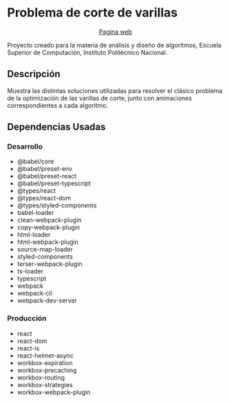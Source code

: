 # Problema de corte de varillas

<p align="center"><a href="https://algortimo-corte-varillas.netlify.app/" target="_blank"> Pagina web </a> </p>
Proyecto creado para la materia de análisis y diseño de algoritmos,
Escuela Superior de Computación, Instituto Politécnico Nacional.

## Descripción

Muestra las distintas soluciones utilizadas para resolver el clásico
problema de la optimización de las varillas de corte, junto con animaciones correspondientes a cada algoritmo.

## Dependencias Usadas

### Desarrollo

<ul> 
  <li> @babel/core </li>
  <li> @babel/preset-env </li>
  <li> @babel/preset-react </li>
  <li> @babel/preset-typescript </li>
  <li> @types/react </li>
  <li> @types/react-dom </li>
  <li> @types/styled-components </li>
  <li> babel-loader </li>
  <li> clean-webpack-plugin </li>
  <li> copy-webpack-plugin </li>
  <li> html-loader </li>
  <li> html-webpack-plugin </li>
  <li> source-map-loader </li>
  <li> styled-components </li>
  <li> terser-webpack-plugin </li>
  <li> ts-loader </li>
  <li> typescript </li>
  <li> webpack </li>
  <li> webpack-cli </li>
  <li> webpack-dev-server </li>
</ul>

### Producción

<ul>
  <li> react </li>
  <li> react-dom </li>
  <li> react-is </li>
  <li> react-helmet-async </li>
  <li> workbox-expiration </li>
  <li> workbox-precaching </li>
  <li> workbox-routing </li>
  <li> workbox-strategies </li>
  <li> workbox-webpack-plugin </li>
</ul>
